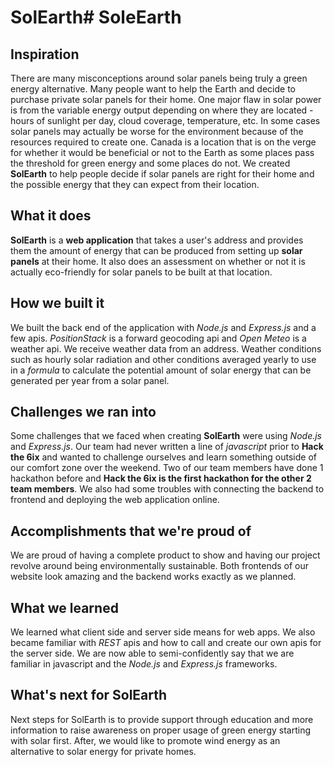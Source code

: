 # SolEarth# SoleEarth
## Inspiration
There are many misconceptions around solar panels being truly a green energy alternative. Many people want to help the Earth and decide to purchase private solar panels for their home. One major flaw in solar power is from the variable energy output depending on where they are located - hours of sunlight per day, cloud coverage, temperature, etc. In some cases solar panels may actually be worse for the environment because of the resources required to create one. Canada is a location that is on the verge for whether it would be beneficial or not to the Earth as some places pass the threshold for green energy and some places do not. We created **SolEarth** to help people decide if solar panels are right for their home and the possible energy that they can expect from their location.
## What it does
**SolEarth** is a **web application** that takes a user's address and provides them the amount of energy that can be produced from setting up **solar panels** at their home. It also does an assessment on whether or not it is actually eco-friendly for solar panels to be built at that location.
## How we built it
We built the back end of the application with _Node.js_ and _Express.js_ and a few apis. _PositionStack_ is a forward geocoding api and _Open Meteo_ is a weather api. We receive weather data from an address. Weather conditions such as hourly solar radiation and other conditions averaged yearly to use in a _formula_ to calculate the potential amount of solar energy that can be generated per year from a solar panel.
## Challenges we ran into
Some challenges that we faced when creating **SolEarth** were using _Node.js_ and _Express.js_. Our team had never written a line of _javascript_ prior to **Hack the 6ix** and wanted to challenge ourselves and learn something outside of our comfort zone over the weekend. Two of our team members have done 1 hackathon before and **Hack the 6ix is the first hackathon for the other 2 team members**. We also had some troubles with connecting the backend to frontend and deploying the web application online.
## Accomplishments that we're proud of
We are proud of having a complete product to show and having our project revolve around being environmentally sustainable. Both frontends of our website look amazing and the backend works exactly as we planned.
## What we learned
We learned what client side and server side means for web apps. We also became familiar with _REST_ apis and how to call and create our own apis for the server side. We are now able to semi-confidently say that we are familiar in javascript and the _Node.js_ and _Express.js_ frameworks.
## What's next for SolEarth
Next steps for SolEarth is to provide support through education and more information to raise awareness on proper usage of green energy starting with solar first. After, we would like to promote wind energy as an alternative to solar energy for private homes. 
